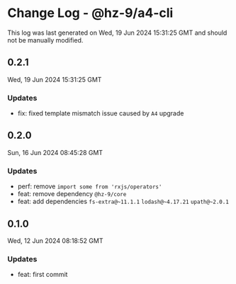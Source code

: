 # Change Log - @hz-9/a4-cli

This log was last generated on Wed, 19 Jun 2024 15:31:25 GMT and should not be manually modified.

## 0.2.1
Wed, 19 Jun 2024 15:31:25 GMT

### Updates

- fix: fixed template mismatch issue caused by `A4` upgrade

## 0.2.0
Sun, 16 Jun 2024 08:45:28 GMT

### Updates

- perf: remove `import some from 'rxjs/operators'`
- feat: remove dependency `@hz-9/core`
- feat: add dependencies `fs-extra@~11.1.1` `lodash@~4.17.21` `upath@~2.0.1`

## 0.1.0
Wed, 12 Jun 2024 08:18:52 GMT

### Updates

- feat: first commit


